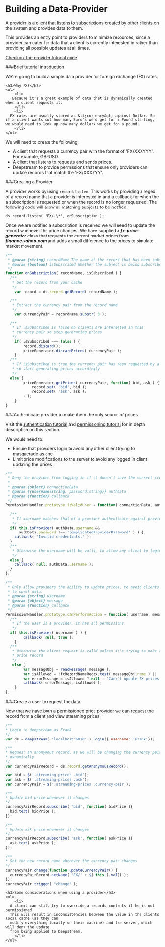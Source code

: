 Building a Data-Provider
===========================================

A provider is a client that listens to subscriptions created by other clients on
the system and provides data to them.

This provides an entry point to providers to minimize resources, since a provider
can cater for data that a client is currently interested in rather than providing
all possible updates at all times.

<a class="mega" href="https://github.com/hoxton-one/ds-demo-fxprovider"><i class="fa fa-github"></i>Checkout the provider tutorial code</a>

###Brief tutorial introduction

We're going to build a simple data provider for foreign exchange (FX) rates.

<div class="hint-box fa fa-lightbulb-o">

	<h3>Why FX?</h3>
	<ul>
		<li>
       Because it's a great example of data that is dynamically created when a client requests it.
		</li>
		<li>
      FX rates are usually stored as &lt;currency&gt; against Dollar. So if a client wants out how many Euro's we'd get for a Pound sterling, we would need to look up how many dollars we get for a pound.
		</li>
  	</ul>
</div>

We will need to create the following:
- A client that requests a currency pair with the format of 'FX/XXXYYY'. For example, GBPUSD.
- A client that listens to requests and sends prices.
- Deepstream to provide permissions that ensure only providers can update records that match the 'FX/XXXYYY'.

###Creating a Provider

A provider works by using <code>record.listen</code>. This works by providing a regex of a record name that a
provider is interested in and a callback for when the a subscription is requested or when the record is
no longer requested. The following code will allow all matching subjects to be notified.

    ds.record.listen( 'FX/.\*', onSubscription );

Once we are notified a subscription is received we will need to update the record whenever the price changes.
We have supplied a ***fx-price-generator*** class that requests the current market prices from ***finance.yahoo.com*** and adds a small difference to the prices to simulate market movement.

```javascript
/**
 * @param {string} recordName The name of the record that has been subscribed to
 * @param {boolean} isSubscribed Whether the subject is being subscribed too or disposed of.
 */
function onSubscription( recordName, isSubscribed ) {
  /**
   * Get the record from your cache
   */
	var record = ds.record.getRecord( recordName );

  /**
   * Extract the currency pair from the record name
   */
	var currencyPair = recordName.substr( 3 );

  /**
   * If isSubscribed is false no clients are interested in this
   * currency pair so stop generating prices
   */
	if( isSubscribed === false ) {
		record.discard();
		priceGenerator.discardPrices( currencyPair );
	}
  /**
   * If isSubscribed is true the currency pair has been requested by a client
   * so start generating prices accordingly
   */
  else {
		priceGenerator.getPrices( currencyPair, function( bid, ask ) {
			record.set( 'bid', bid );
			record.set( 'ask', ask );
		} );
	}
}
```

###Authenticate provider to make them the only source of prices

Visit the <a href="authentication.html">authentication tutorial</a> and <a href="permissioning.html">permissioning tutorial</a> for in depth description on this section.

We would need to:
- Ensure that providers login to avoid any other client trying to
masquerade as one
- Limit price modifications to the server to avoid any logged in client updating
the prices

```javascript
/**
 * Deny the provider from logging in if it doesn't have the correct credentials.
 *
 * @param {object} connectionData
 * @param {{username:string, password:string}} authData
 * @param {function} callback
 */
PermissionHandler.prototype.isValidUser = function( connectionData, authData, callback ) {

  /**
   * If username matches that of a provider authenticate against provided password
   */
  if( this.isProvider( authData.username &&
      authData.password !== 'complicatedProviderPassword' ) ) {
    callback( 'Invalid credentials.' );
  }
  /**
   * Otherwise the username will be valid, to allow any client to login
   */
  else {
    callback( null, authData.username );
  }
};

/**
 * Only allow providers the ability to update prices, to avoid clients from trying
 * to spoof data.
 * @param {string} username
 * @param {object} message
 * @param {function} callback
 */
PermissionHandler.prototype.canPerformAction = function( username, message, callback ) {
  /**
   * If the user is a provider, it has all permissions
   */
  if( this.isProvider( username ) ) {
		callback( null, true );
	}
  /**
   * Otherwise the client request is valid unless it's trying to make a change to a #
   * price record
   */
   else {
		var messageObj = readMessage( message );
		var isAllowed = !fxRecordNameRegex.test( messageObj.name ) || !messageObj.isChange;
		var errorMessage = isAllowed ? null : 'Can\'t update FX prices from client';
		callback( errorMessage, isAllowed );
	}
};
```

###Create a user to request the data

Now that we have both a permissioned price provider we can request the record from a client
and view streaming prices
```javascript
/**
* Login to deepstream as Frank
*/
var ds = deepstream( 'localhost:6020' ).login({ username: 'Frank'});

/**
* Request an anonymous record, as we will be changing the currency pair
* dynamically
*/
var currencyPairRecord = ds.record.getAnonymousRecord();

var bid = $('.streaming-prices .bid');
var ask = $('.streaming-prices .ask');
var currencyPair = $('.streaming-prices .currency-pair');

/**
* Update bid price whenever it changes
*/
currencyPairRecord.subscribe( 'bid', function( bidPrice ){
  bid.text( bidPrice );
});

/**
* Update ask price whenever it changes
*/
currencyPairRecord.subscribe( 'ask', function( askPrice ){
  ask.text( askPrice );
});

/**
* Set the new record name whenever the currency pair changes
*/
currencyPair.change(function updateCurrencyPair() {
  currencyPairRecord.setName( 'FX/' + $( this ).val() );
});
currencyPair.trigger( "change" );
```

<div class="hint-box fa fa-lightbulb-o">

	<h3>Some considerations when using a provider</h3>
	<ul>
		<li>
      A client can still try to override a records contents if he is not permissioned.
      This will result in inconsistencies between the value in the clients local cache (as they can
      modify everything locally on their machine) and the server, which will deny the update
      from being applied to Deepstream.
		</li>
  	</ul>
</div>

